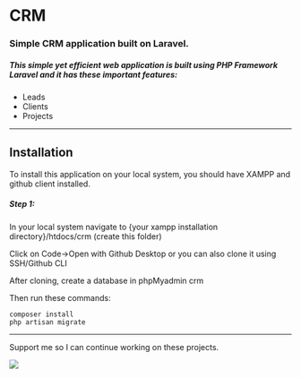 # CRM
<h3>Simple CRM application built on Laravel.</h3>
<h5>This simple yet efficient web application is built using PHP Framework Laravel and it has these important features:</h5>
<ul>
	<li>Leads</li>
	<li>Clients</li>
	<li>Projects</li>
</ul>

<hr>
<h2>Installation</h2>
<p>To install this application on your local system, you should have XAMPP and github client installed.</p>
<h5><b>Step 1:</b></h5>
<p>In your local system navigate to {your xampp installation directory}/htdocs/crm (create this folder)</p>
<p>Click on Code->Open with Github Desktop or you can also clone it using SSH/Github CLI</p>
<p>After cloning, create a database in phpMyadmin crm</p>
<p>Then run these commands:</p>
<code>composer install</code>
<br>
<code>php artisan migrate</code>
<hr>
<p>Support me so I can continue working on these projects.</p>
<a href="https://www.buymeacoffee.com/premsagar">
	<img src="https://www.buymeacoffee.com/assets/img/custom_images/orange_img.png">
</a>
